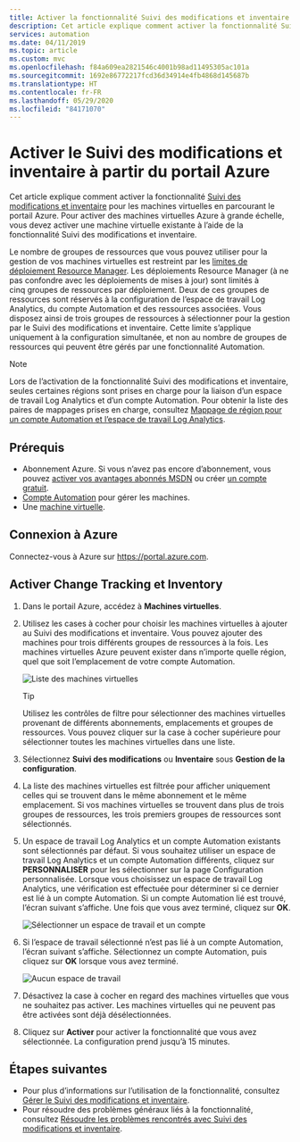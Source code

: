 ```yaml
---
title: Activer la fonctionnalité Suivi des modifications et inventaire d’Azure Automation à partir du portail Azure
description: Cet article explique comment activer la fonctionnalité Suivi des modifications et inventaire à partir du portail Azure.
services: automation
ms.date: 04/11/2019
ms.topic: article
ms.custom: mvc
ms.openlocfilehash: f84a609ea2821546c4001b98ad11495305ac101a
ms.sourcegitcommit: 1692e86772217fcd36d34914e4fb4868d145687b
ms.translationtype: HT
ms.contentlocale: fr-FR
ms.lasthandoff: 05/29/2020
ms.locfileid: "84171070"
---
```

# <a name="enable-change-tracking-and-inventory-from-azure-portal"></a>Activer le Suivi des modifications et inventaire à partir du portail Azure

Cet article explique comment activer la fonctionnalité [Suivi des modifications et inventaire](change-tracking.md) pour les machines virtuelles en parcourant le portail Azure. Pour activer des machines virtuelles Azure à grande échelle, vous devez activer une machine virtuelle existante à l’aide de la fonctionnalité Suivi des modifications et inventaire. 

Le nombre de groupes de ressources que vous pouvez utiliser pour la gestion de vos machines virtuelles est restreint par les [limites de déploiement Resource Manager](../azure-resource-manager/templates/cross-resource-group-deployment.md). Les déploiements Resource Manager (à ne pas confondre avec les déploiements de mises à jour) sont limités à cinq groupes de ressources par déploiement. Deux de ces groupes de ressources sont réservés à la configuration de l’espace de travail Log Analytics, du compte Automation et des ressources associées. Vous disposez ainsi de trois groupes de ressources à sélectionner pour la gestion par le Suivi des modifications et inventaire. Cette limite s’applique uniquement à la configuration simultanée, et non au nombre de groupes de ressources qui peuvent être gérés par une fonctionnalité Automation.

> [!NOTE]
> Lors de l’activation de la fonctionnalité Suivi des modifications et inventaire, seules certaines régions sont prises en charge pour la liaison d’un espace de travail Log Analytics et d’un compte Automation. Pour obtenir la liste des paires de mappages prises en charge, consultez [Mappage de région pour un compte Automation et l’espace de travail Log Analytics](how-to/region-mappings.md).

## <a name="prerequisites"></a>Prérequis

* Abonnement Azure. Si vous n’avez pas encore d’abonnement, vous pouvez [activer vos avantages abonnés MSDN](https://azure.microsoft.com/pricing/member-offers/msdn-benefits-details/) ou créer [un compte gratuit](https://azure.microsoft.com/free/?WT.mc_id=A261C142F).
* [Compte Automation](automation-offering-get-started.md) pour gérer les machines.
* Une [machine virtuelle](../virtual-machines/windows/quick-create-portal.md).

## <a name="sign-in-to-azure"></a>Connexion à Azure

Connectez-vous à Azure sur https://portal.azure.com.

## <a name="enable-change-tracking-and-inventory"></a>Activer Change Tracking et Inventory

1. Dans le portail Azure, accédez à **Machines virtuelles**.

2. Utilisez les cases à cocher pour choisir les machines virtuelles à ajouter au Suivi des modifications et inventaire. Vous pouvez ajouter des machines pour trois différents groupes de ressources à la fois. Les machines virtuelles Azure peuvent exister dans n’importe quelle région, quel que soit l’emplacement de votre compte Automation.

    ![Liste des machines virtuelles](media/automation-enable-changes-from-browse/vmlist.png)

    > [!TIP]
    > Utilisez les contrôles de filtre pour sélectionner des machines virtuelles provenant de différents abonnements, emplacements et groupes de ressources. Vous pouvez cliquer sur la case à cocher supérieure pour sélectionner toutes les machines virtuelles dans une liste.

3. Sélectionnez **Suivi des modifications** ou **Inventaire** sous **Gestion de la configuration**.

4. La liste des machines virtuelles est filtrée pour afficher uniquement celles qui se trouvent dans le même abonnement et le même emplacement. Si vos machines virtuelles se trouvent dans plus de trois groupes de ressources, les trois premiers groupes de ressources sont sélectionnés.

5. Un espace de travail Log Analytics et un compte Automation existants sont sélectionnés par défaut. Si vous souhaitez utiliser un espace de travail Log Analytics et un compte Automation différents, cliquez sur **PERSONNALISER** pour les sélectionner sur la page Configuration personnalisée. Lorsque vous choisissez un espace de travail Log Analytics, une vérification est effectuée pour déterminer si ce dernier est lié à un compte Automation. Si un compte Automation lié est trouvé, l’écran suivant s’affiche. Une fois que vous avez terminé, cliquez sur **OK**.

    ![Sélectionner un espace de travail et un compte](media/automation-enable-changes-from-browse/selectworkspaceandaccount.png)

6. Si l’espace de travail sélectionné n’est pas lié à un compte Automation, l’écran suivant s’affiche. Sélectionnez un compte Automation, puis cliquez sur **OK** lorsque vous avez terminé.

    ![Aucun espace de travail](media/automation-enable-changes-from-browse/no-workspace.png)

7. Désactivez la case à cocher en regard des machines virtuelles que vous ne souhaitez pas activer. Les machines virtuelles qui ne peuvent pas être activées sont déjà désélectionnées.

8. Cliquez sur **Activer** pour activer la fonctionnalité que vous avez sélectionnée. La configuration prend jusqu’à 15 minutes.

## <a name="next-steps"></a>Étapes suivantes

* Pour plus d’informations sur l’utilisation de la fonctionnalité, consultez [Gérer le Suivi des modifications et inventaire](change-tracking-file-contents.md).
* Pour résoudre des problèmes généraux liés à la fonctionnalité, consultez [Résoudre les problèmes rencontrés avec Suivi des modifications et inventaire](troubleshoot/change-tracking.md).